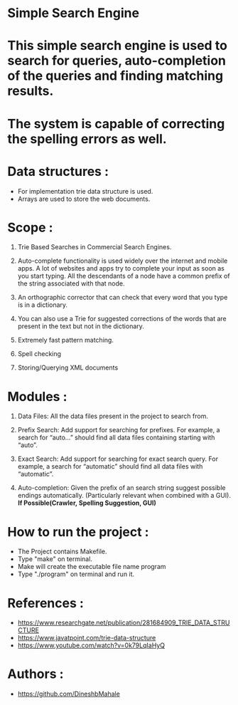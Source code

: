 # Simple Search Engine
# This simple search engine is used to search for queries, auto-completion of the queries and finding matching results.
# The system is capable of correcting the spelling errors as well.

# Data structures :

- For implementation trie data structure is used.
- Arrays are used to store the web documents.

# Scope :
1) Trie Based Searches in Commercial Search Engines.

2) Auto-complete functionality is used widely over the internet and mobile apps. A lot of websites and apps try to complete your input as soon as you start typing. All the descendants of a node have a common prefix of the string associated with that node.

3) An orthographic corrector that can check that every word that you type is in a dictionary.

4) You can also use a Trie for suggested corrections of the words that are present in the text but not in the dictionary.

5) Extremely fast pattern matching.

6) Spell checking

7) Storing/Querying XML documents

# Modules :
1) Data Files: All the data files present in the project to search from.

2) Prefix Search: Add support for searching for prefixes. For example, a search for “auto…” should find all data files containing starting with “auto”.

3) Exact Search: Add support for searching for exact search query. For example, a search for “automatic” should find all data files with “automatic”.

4) Auto-completion: Given the prefix of an search string suggest possible endings automatically. (Particularly relevant when combined with a GUI).
******If Possible(Crawler, Spelling Suggestion, GUI)******

# How to run the project :
- The Project contains Makefile.
- Type "make" on terminal.
- Make will create the executable file name program
- Type "./program" on terminal and run it.

# References :
- https://www.researchgate.net/publication/281684909_TRIE_DATA_STRUCTURE
- https://www.javatpoint.com/trie-data-structure
- https://www.youtube.com/watch?v=0k79LqIaHyQ


# Authors :
- https://github.com/DineshbMahale


